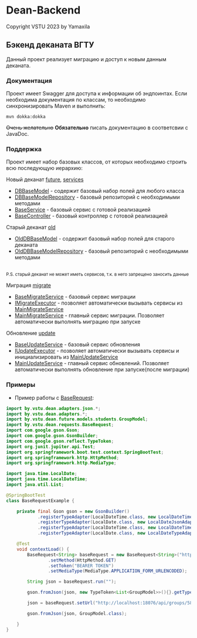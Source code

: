 # Dean-Backend
Copyright VSTU 2023 by Yamaxila

## Бэкенд деканата ВГТУ

Данный проект реализует миграцию и доступ к новым данным деканата. 

### Документация
Проект имеет Swagger для доступа к информации об эндпоинтах. Если необходима документация по классам, то необходимо синхронизировать Maven и выполнить:
```
mvn dokka:dokka
```
~~Очень желательно~~ **Обязательно** писать документацию в соответсвии с JavaDoc. 

### Поддержка

Проект имеет набор базовых классов, от которых необходимо строить всю последующую иерархию:

Новый деканат [future](https://github.com/yamaxila/Dean-backend/tree/master/src/main/java/by/vstu/dean/future/), [services](https://github.com/yamaxila/Dean-backend/tree/master/src/main/java/by/vstu/dean/services/)
- [DBBaseModel](https://github.com/yamaxila/Dean-backend/tree/master/src/main/java/by/vstu/dean/future/DBBaseModel.java) - содержит базовый набор полей для любого класса
- [DBBaseModelRepository](https://github.com/yamaxila/Dean-backend/tree/master/src/main/java/by/vstu/dean/future/DBBaseModelRepository.java) - базовый репозиторий с необходимыми методами
- [BaseService](https://github.com/yamaxila/Dean-backend/tree/master/src/main/java/by/vstu/dean/services/BaseService.java) - базовый сервис с готовой реализацией
- [BaseController](https://github.com/yamaxila/Dean-backend/tree/master/src/main/java/by/vstu/dean/controllers/common/BaseController.java) - базовый контроллер с готовой реализацией 

Старый деканат [old](https://github.com/yamaxila/Dean-backend/tree/master/src/main/java/by/vstu/dean/old/)
- [OldDBBaseModel](https://github.com/yamaxila/Dean-backend/tree/master/src/main/java/by/vstu/dean/old/OldDBBaseModel.java) - содержит базовый набор полей для старого деканата
- [OldDBBaseModelRepository](https://github.com/yamaxila/Dean-backend/tree/master/src/main/java/by/vstu/dean/old/OldDBBaseModelRepository.java) - базовый репозиторий с необходимыми методами
<br>
<sub>P.S. старый деканат не может иметь сервисов, т.к. в него запрещено заносить данные</sub>

Миграция [migrate](https://github.com/yamaxila/Dean-backend/tree/master/src/main/java/by/vstu/dean/services/migrate/)
- [BaseMigrateService](https://github.com/yamaxila/Dean-backend/tree/master/src/main/java/by/vstu/dean/services/migrate/BaseMigrateService.java) - базовый сервис миграции
- [IMigrateExecutor](https://github.com/yamaxila/Dean-backend/tree/master/src/main/java/by/vstu/dean/services/migrate/IMigrateExecutor.java) - позволяет автоматически вызывать сервисы из [MainMigrateService](https://github.com/yamaxila/Dean-backend/tree/master/src/main/java/by/vstu/dean/services/migrate/MainMigrateService.java)
- [MainMigrateService](https://github.com/yamaxila/Dean-backend/tree/master/src/main/java/by/vstu/dean/services/migrate/MainMigrateService.java) - главный сервис миграции. Позволяет автоматически выполнять миграцию при запуске

Обновление [update](https://github.com/yamaxila/Dean-backend/tree/master/src/main/java/by/vstu/dean/services/updates/)
- [BaseUpdateService](https://github.com/yamaxila/Dean-backend/tree/master/src/main/java/by/vstu/dean/services/updates/BaseUpdateService.java) - базовый сервис обновления
- [IUpdateExecutor](https://github.com/yamaxila/Dean-backend/tree/master/src/main/java/by/vstu/dean/services/updates/IUpdateExecutor.java) - позволяет автоматически вызывать сервисы и инициализировать из [MainUpdateService](https://github.com/yamaxila/Dean-backend/tree/master/src/main/java/by/vstu/dean/services/updates/MainUpdateService.java)
- [MainUpdateService](https://github.com/yamaxila/Dean-backend/tree/master/src/main/java/by/vstu/dean/services/updates/MainUpdateService.java) - главный сервис обновлений. Позволяет автоматически выполнять обновление при запуске(после миграции) 


### Примеры

- Пример работы с [BaseRequest](https://github.com/Yamaxila/Dean-backend/tree/master/src/main/java/by/vstu/dean/requests/BaseRequest.java):

```java
import by.vstu.dean.adapters.json.*;
import by.vstu.dean.adapters.*;
import by.vstu.dean.future.models.students.GroupModel;
import by.vstu.dean.requests.BaseRequest;
import com.google.gson.Gson;
import com.google.gson.GsonBuilder;
import com.google.gson.reflect.TypeToken;
import org.junit.jupiter.api.Test;
import org.springframework.boot.test.context.SpringBootTest;
import org.springframework.http.HttpMethod;
import org.springframework.http.MediaType;

import java.time.LocalDate;
import java.time.LocalDateTime;
import java.util.List;

@SpringBootTest
class BaseRequestExample {

    private final Gson gson = new GsonBuilder()
            .registerTypeAdapter(LocalDateTime.class, new LocalDateTimeJsonAdapter())
            .registerTypeAdapter(LocalDate.class, new LocalDateJsonAdapter())
            .registerTypeAdapter(LocalDateTime.class, new LocalDateTimeTypeAdapter())
            .registerTypeAdapter(LocalDate.class, new LocalDateTypeAdapter()).create();

    @Test
    void contextLoad() {
        BaseRequest<String> baseRequest = new BaseRequest<String>("http://localhost:18076/api/groups/")
                .setMethod(HttpMethod.GET)
                .setToken("BEARER TOKEN")
                .setMediaType(MediaType.APPLICATION_FORM_URLENCODED);

        String json = baseRequest.run("");

        gson.fromJson(json, new TypeToken<List<GroupModel>>(){}.getType());

        json = baseRequest.setUrl("http://localhost:18076/api/groups/58/").run("");

        gson.fromJson(json, GroupModel.class);

    }
}


```



